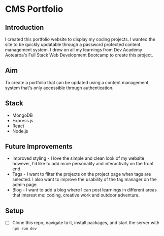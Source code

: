 # CMS Portfolio

## Introduction 
I created this portfolio website to display my coding projects.
I wanted the site to be quickly updatable through a password protected content management system. 
I drew on all my learnings from Dev Academy Aotearoa's Full Stack Web Development Bootcamp to create this project.

## Aim
To create a portfolio that can be updated using a content management system that's only accessible through authentication.

## Stack
- MongoDB
- Express.js
- React
- Node.js

## Future Improvements
- Improved styling - I love the simple and clean look of my website however, I'd like to add more personality and interactivity on the front end.
- Tags - I want to filter the projects on the project page when tags are selected. I also want to improve the usability of the tag manager on the admin page.
- Blog - I want to add a blog where I can post learnings in different areas that interest me: coding, creative work and outdoor adventure.

## Setup

- [ ] Clone this repo, navigate to it, install packages, and start the server with `npm run dev`
